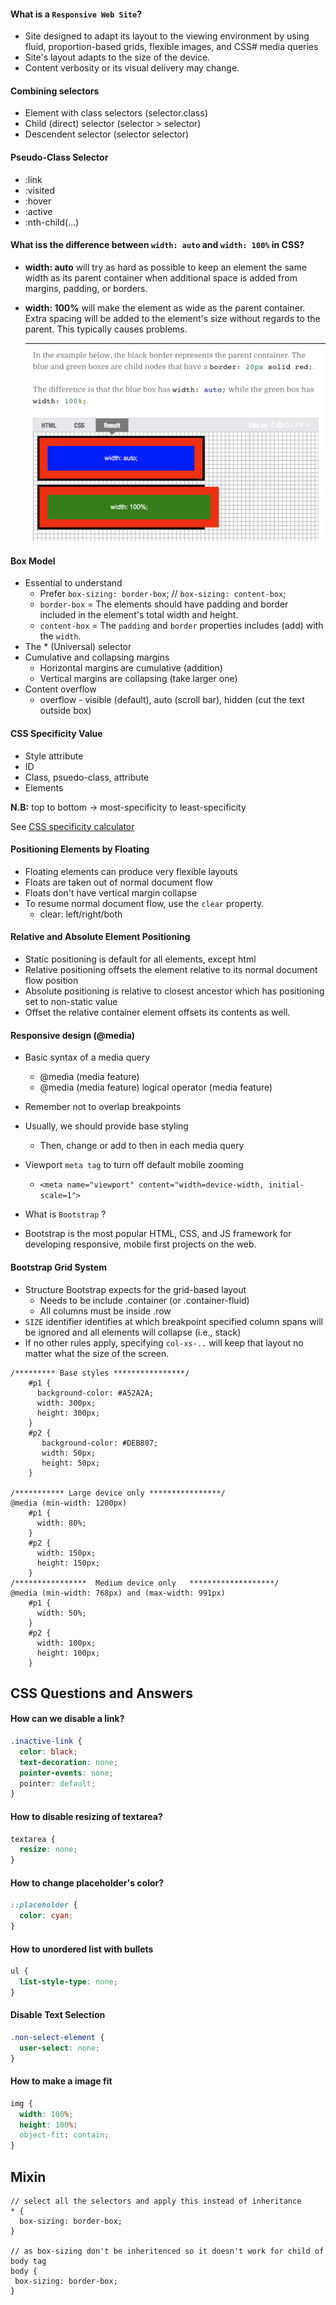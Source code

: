 #### What is a `Responsive Web Site`?
- Site designed to adapt its layout to the viewing environment by using fluid, proportion-based grids, flexible
  images, and CSS# media queries
- Site's layout adapts to the size of the device.
- Content verbosity or its visual delivery may change.

#### Combining selectors
- Element with class selectors (selector.class)
- Child (direct) selector (selector > selector)
- Descendent selector (selector selector)

#### Pseudo-Class Selector
- :link
- :visited
- :hover
- :active
- :nth-child(...)

#### What iss the difference between `width: auto` and `width: 100%` in CSS?

- **width: auto** will try as hard as possible to keep an element the same width as its parent container when additional space is added from margins, padding, or borders.

- **width: 100%** will make the element as wide as the parent container. Extra spacing will be added to the element's size without regards to the parent. This typically causes problems.

  <img src="../images/width-auto-vs-100-percent.png">

#### Box Model
- Essential to understand
    - Prefer `box-sizing: border-box`;  // `box-sizing: content-box`;
    - `border-box` = The elements should have padding and border included in the element's total width and height.
    - `content-box` = The `padding` and `border` properties includes (add) with the `width`. 
- The * (Universal) selector
- Cumulative and collapsing margins
    - Horizontal margins are cumulative (addition)
    - Vertical margins are collapsing (take larger one)
- Content overflow
    - overflow - visible (default), auto (scroll bar), hidden (cut the text outside box)

#### CSS Specificity Value

- Style attribute
- ID
- Class, psuedo-class, attribute
- Elements

**N.B:** top to bottom -> most-specificity to least-specificity  

See [CSS specificity calculator](https://specificity.keegan.st/)

#### Positioning Elements by Floating
- Floating elements can produce very flexible layouts
- Floats are taken out of normal document flow
- Floats don't have vertical margin collapse
- To resume normal document flow, use the `clear` property.
    - clear: left/right/both

#### Relative and Absolute Element Positioning
- Static positioning is default for all elements, except html
- Relative positioning offsets the element relative to its normal document flow position
- Absolute positioning is relative to closest ancestor which has positioning set to non-static value
- Offset the relative container element offsets its contents as well.

#### Responsive design (@media)
- Basic syntax of a media query
    - @media (media feature)
    - @media (media feature) logical operator (media feature)
- Remember not to overlap breakpoints
- Usually, we should provide base styling
    - Then, change or add to then in each media query
- Viewport `meta tag` to turn off default mobile zooming
   - `<meta name="viewport" content="width=device-width, initial-scale=1">`

- What is `Bootstrap` ?
- Bootstrap is the most popular HTML, CSS, and JS framework for developing responsive, mobile first projects on the web.

#### Bootstrap Grid System
- Structure Bootstrap expects for the grid-based layout
    - Needs to be include .container (or .container-fluid)
    - All columns must be inside .row
- `SIZE` identifier identifies at which breakpoint specified column spans will be ignored and all elements will collapse (i.e., stack)
- If no other rules apply, specifying `col-xs-..` will keep that layout no matter what the size of the screen.

```
/********* Base styles ****************/
    #p1 {
      background-color: #A52A2A;
      width: 300px;
      height: 300px;
    }
    #p2 {
       background-color: #DEB887;
       width: 50px;
       height: 50px;
    }

/*********** Large device only ****************/
@media (min-width: 1200px)
    #p1 {
      width: 80%;
    }
    #p2 {
      width: 150px;
      height: 150px;
    }
/****************  Medium device only   *******************/
@media (min-width: 768px) and (max-width: 991px)   
    #p1 {
      width: 50%;
    }
    #p2 {
      width: 100px;
      height: 100px;
    }
```

## CSS Questions and Answers

#### How can we disable a link?

```css
.inactive-link {
  color: black;
  text-decoration: none;
  pointer-events: none;
  pointer: default;
}
```

#### How to disable resizing of textarea?

```css
textarea {
  resize: none;
}
```

#### How to change placeholder's color?

```css
::placeholder {
  color: cyan;
}
```

#### How to unordered list with bullets

```css
ul {
  list-style-type: none;
}
```

#### Disable Text Selection

```css
.non-select-element {
  user-select: none;
}
```

#### How to make a image fit

```css
img {
  width: 100%;
  height: 100%:
  object-fit: contain;
}
```

## Mixin
```
// select all the selectors and apply this instead of inheritance
* {
  box-sizing: border-box;
}

// as box-sizing don't be inheritenced so it doesn't work for child of body tag
body {
 box-sizing: border-box;   
}
```

